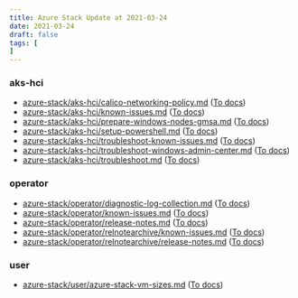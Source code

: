 ```yaml
---
title: Azure Stack Update at 2021-03-24
date: 2021-03-24
draft: false
tags: [
]
---
```


### aks-hci
- [azure-stack/aks-hci/calico-networking-policy.md](https://github.com/MicrosoftDocs/azure-stack-docs/compare/7a793d6..61d66f6#diff-21d25c5b054f0739c4da43275353848ccdaa026e74d2c86d6fc5ce5b78526dfa) ([To docs](https://docs.microsoft.com/en-us/azure-stack/aks-hci/calico-networking-policy?WT.mc_id=AZ-MVP-5003408))
- [azure-stack/aks-hci/known-issues.md](https://github.com/MicrosoftDocs/azure-stack-docs/compare/7a793d6..61d66f6#diff-e00b956cb45bb3826604a92a9bbd59978c16d6e6f01b2f9afe9da0fb9441d5d6) ([To docs](https://docs.microsoft.com/en-us/azure-stack/aks-hci/known-issues?WT.mc_id=AZ-MVP-5003408))
- [azure-stack/aks-hci/prepare-windows-nodes-gmsa.md](https://github.com/MicrosoftDocs/azure-stack-docs/compare/7a793d6..61d66f6#diff-233b056f9617adc3446859861f895571c5621ce9acac274881a00c6ca9f0dbda) ([To docs](https://docs.microsoft.com/en-us/azure-stack/aks-hci/prepare-windows-nodes-gmsa?WT.mc_id=AZ-MVP-5003408))
- [azure-stack/aks-hci/setup-powershell.md](https://github.com/MicrosoftDocs/azure-stack-docs/compare/7a793d6..61d66f6#diff-8c80e8a810f0085203e207263bf335ea4e0c991f56f587a1345bce0cb0d36605) ([To docs](https://docs.microsoft.com/en-us/azure-stack/aks-hci/setup-powershell?WT.mc_id=AZ-MVP-5003408))
- [azure-stack/aks-hci/troubleshoot-known-issues.md](https://github.com/MicrosoftDocs/azure-stack-docs/compare/7a793d6..61d66f6#diff-f0ce419f8ee04f45befd0d7496aa5d1a6b65a2ed7f843d181ad4727969683372) ([To docs](https://docs.microsoft.com/en-us/azure-stack/aks-hci/troubleshoot-known-issues?WT.mc_id=AZ-MVP-5003408))
- [azure-stack/aks-hci/troubleshoot-windows-admin-center.md](https://github.com/MicrosoftDocs/azure-stack-docs/compare/7a793d6..61d66f6#diff-b697c7338ff261df7739e88507fb304d9b84ee0be3a0fe0b53ea3ab39412fcdf) ([To docs](https://docs.microsoft.com/en-us/azure-stack/aks-hci/troubleshoot-windows-admin-center?WT.mc_id=AZ-MVP-5003408))
- [azure-stack/aks-hci/troubleshoot.md](https://github.com/MicrosoftDocs/azure-stack-docs/compare/7a793d6..61d66f6#diff-253c08e5e49b345ca9a8353a9952b879aa2e38d3490ee904772b06b3972140b2) ([To docs](https://docs.microsoft.com/en-us/azure-stack/aks-hci/troubleshoot?WT.mc_id=AZ-MVP-5003408))
    
### operator
- [azure-stack/operator/diagnostic-log-collection.md](https://github.com/MicrosoftDocs/azure-stack-docs/compare/7a793d6..61d66f6#diff-0b568405ca10ea58e3db1e97610604832da9b8ac34ba87f3005f1596974236ef) ([To docs](https://docs.microsoft.com/en-us/azure-stack/operator/diagnostic-log-collection?WT.mc_id=AZ-MVP-5003408))
- [azure-stack/operator/known-issues.md](https://github.com/MicrosoftDocs/azure-stack-docs/compare/7a793d6..61d66f6#diff-cb06cf349d7c5acaddcca900d95b98b309283d56f1ec4f41df6a6a5f2bf3a79c) ([To docs](https://docs.microsoft.com/en-us/azure-stack/operator/known-issues?WT.mc_id=AZ-MVP-5003408))
- [azure-stack/operator/release-notes.md](https://github.com/MicrosoftDocs/azure-stack-docs/compare/7a793d6..61d66f6#diff-2135bea1e8ba86ced8f1132666bad8511311d8b2daf186e8f7bcee06513e1035) ([To docs](https://docs.microsoft.com/en-us/azure-stack/operator/release-notes?WT.mc_id=AZ-MVP-5003408))
- [azure-stack/operator/relnotearchive/known-issues.md](https://github.com/MicrosoftDocs/azure-stack-docs/compare/7a793d6..61d66f6#diff-9c7b0bc3fdd5009cecc883ea142686393ddf5180803c494e60be7573a5b8ce2a) ([To docs](https://docs.microsoft.com/en-us/azure-stack/operator/relnotearchive/known-issues?WT.mc_id=AZ-MVP-5003408))
- [azure-stack/operator/relnotearchive/release-notes.md](https://github.com/MicrosoftDocs/azure-stack-docs/compare/7a793d6..61d66f6#diff-cbdbebf6b6aa2e6fa42dea4aafb46cef6e210d7aed22ef62d604f71662f555ca) ([To docs](https://docs.microsoft.com/en-us/azure-stack/operator/relnotearchive/release-notes?WT.mc_id=AZ-MVP-5003408))
    
### user
- [azure-stack/user/azure-stack-vm-sizes.md](https://github.com/MicrosoftDocs/azure-stack-docs/compare/7a793d6..61d66f6#diff-bc952cb964c7e0d886a60c1f5e225ff86ec1381414cc69560120e98980524820) ([To docs](https://docs.microsoft.com/en-us/azure-stack/user/azure-stack-vm-sizes?WT.mc_id=AZ-MVP-5003408))
    
